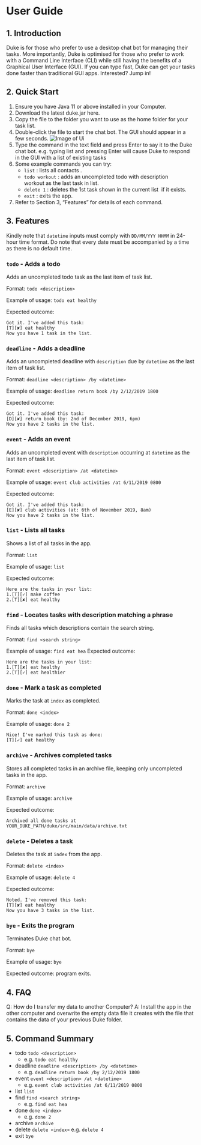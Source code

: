 # User Guide

## 1. Introduction
Duke is for those who prefer to use a desktop chat bot for managing their tasks. More importantly, Duke is optimised for those who prefer to work with a Command Line Interface (CLI) while still having the benefits of a Graphical User Interface (GUI). If you can type fast, Duke can get your tasks done faster than traditional GUI apps. Interested? Jump in!

## 2. Quick Start
1. Ensure you have Java 11 or above installed in your Computer.
2. Download the latest duke.jar here.
3. Copy the file to the folder you want to use as the home folder for your task list.
4. Double-click the file to start the chat bot. The GUI should appear in a few seconds.
![Image of Ui](./Ui.png)
5. Type the command in the text field and press Enter to say it to the Duke chat bot. e.g. typing list and pressing Enter will cause Duke to respond in the GUI with a list of existing tasks 
6. Some example commands you can try:
    * `list` : lists all contacts .
    * `todo workout` : adds an uncompleted todo with description workout as the last task in list. 
    * `delete 1` : deletes the 1st task shown in the current list  if it exists.
    * `exit` : exits the app.
7. Refer to Section 3, “Features” for details of each command.

## 3. Features 
Kindly note that `datetime` inputs must comply with `DD/MM/YYY HHMM` in 24-hour time format. Do note that every date must be accompanied by a time as there is no default time.

### `todo` - Adds a todo
Adds an uncompleted todo task as the last item of task list.

Format: `todo <description>`

Example of usage: `todo eat healthy`

Expected outcome: 
```
Got it. I've added this task:
[T][✘] eat healthy
Now you have 1 task in the list.
```

### `deadline` - Adds a deadline
Adds an uncompleted deadline with `description` due by `datetime` as the last item of task list.

Format: `deadline <description> /by <datetime>`

Example of usage: `deadline return book /by 2/12/2019 1800`

Expected outcome:
```
Got it. I've added this task:
[D][✘] return book (by: 2nd of December 2019, 6pm)
Now you have 2 tasks in the list.
```

### `event` - Adds an event
Adds an uncompleted event with `description` occurring at `datetime` as the last item of task list.

Format: `event <description> /at <datetime>`

Example of usage: `event club activities /at 6/11/2019 0800`

Expected outcome:
```
Got it. I've added this task:
[E][✘] club activities (at: 6th of November 2019, 8am)
Now you have 2 tasks in the list.
```

### `list` - Lists all tasks
Shows a list of all tasks in the app.

Format: `list`

Example of usage: `list`

Expected outcome:
```
Here are the tasks in your list:
1.[T][✓] make coffee
2.[T][✘] eat healthy
```

### `find` - Locates tasks with description matching a phrase
Finds all tasks which descriptions contain the search string.

Format: `find <search string>`

Example of usage: `find eat hea`
Expected outcome:
```
Here are the tasks in your list:
1.[T][✘] eat healthy
2.[T][✓] eat healthier
```

### `done` - Mark a task as completed
Marks the task at `index` as completed.

Format: `done <index>`

Example of usage: `done 2`
```
Nice! I've marked this task as done:
[T][✓] eat healthy
```

### `archive` - Archives completed tasks
Stores all completed tasks in an archive file, keeping only uncompleted tasks in the app.

Format: `archive`

Example of usage: `archive`

Expected outcome:
```
Archived all done tasks at YOUR_DUKE_PATH/duke/src/main/data/archive.txt
```

### `delete` - Deletes a task
Deletes the task at `index` from the app.

Format: `delete <index>`

Example of usage: `delete 4`

Expected outcome: 
```
Noted. I've removed this task:
[T][✘] eat healthy
Now you have 3 tasks in the list.
```

### `bye` - Exits the program
Terminates Duke chat bot.

Format: `bye`

Example of usage: `bye`

Expected outcome: program exits.

## 4. FAQ
Q: How do I transfer my data to another Computer?
A: Install the app in the other computer and overwrite the empty data file it creates with the file that contains the data of your previous Duke folder.

## 5. Command Summary
- todo `todo <description>`
    - e.g. `todo eat healthy`
- deadline `deadline <description> /by <datetime>`
    - e.g. `deadline return book /by 2/12/2019 1800`
- event `event <description> /at <datetime>`
    - e.g. `event club activities /at 6/11/2019 0800`
- list `list`
- find `find <search string>`
    - e.g. `find eat hea`
- done `done <index>`
    - e.g. `done 2`
- archive `archive`
- delete `delete <index>`
    e.g. `delete 4`
- exit `bye`